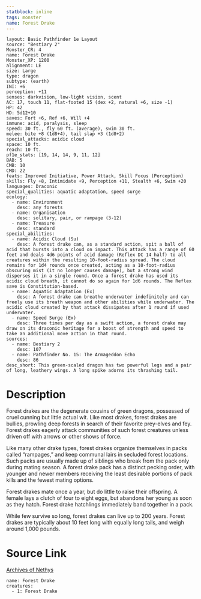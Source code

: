 ```yaml
---
statblock: inline
tags: monster
name: Forest Drake
---
```

```statblock
layout: Basic Pathfinder 1e Layout
source: "Bestiary 2"
Monster_CR: 4
name: Forest Drake
Monster_XP: 1200
alignment: LE
size: Large
type: dragon
subtype: (earth)
INI: +6
perception: +11
senses: darkvision, low-light vision, scent
AC: 17, touch 11, flat-footed 15 (dex +2, natural +6, size -1)
HP: 42
HD: 5d12+10
saves: Fort +6, Ref +6, Will +4
immune: acid, paralysis, sleep
speed: 30 ft., fly 60 ft. (average), swim 30 ft.
melee: bite +8 (1d8+4), tail slap +3 (1d8+2)
special_attacks: acidic cloud
space: 10 ft.
reach: 10 ft.
pf1e_stats: [19, 14, 14, 9, 11, 12]
BAB: 5
CMB: 10
CMD: 22
feats: Improved Initiative, Power Attack, Skill Focus (Perception)
skills: Fly +8, Intimidate +9, Perception +11, Stealth +6, Swim +20
languages: Draconic
special_qualities: aquatic adaptation, speed surge
ecology:
  - name: Environment
    desc: any forests
  - name: Organisation
    desc: solitary, pair, or rampage (3-12)
  - name: Treasure
    desc: standard
special_abilities:
  - name: Acidic Cloud (Su)
    desc: A forest drake can, as a standard action, spit a ball of acid that bursts into a cloud on impact. This attack has a range of 60 feet and deals 4d6 points of acid damage (Reflex DC 14 half) to all creatures within the resulting 10-foot-radius spread. The cloud remains for 1d4 rounds once created, acting as a 10-foot-radius obscuring mist (it no longer causes damage), but a strong wind disperses it in a single round. Once a forest drake has used its acidic cloud breath, it cannot do so again for 1d6 rounds. The Reflex save is Constitution-based.
  - name: Aquatic Adaptation (Ex)
    desc: A forest drake can breathe underwater indefinitely and can freely use its breath weapon and other abilities while underwater. The acidic cloud created by that attack dissipates after 1 round if used underwater.
  - name: Speed Surge (Ex)
    desc: Three times per day as a swift action, a forest drake may draw on its draconic heritage for a boost of strength and speed to take an additional move action in that round.
sources:
  - name: Bestiary 2
    desc: 107
  - name: Pathfinder No. 15: The Armageddon Echo
    desc: 86
desc_short: This green-scaled dragon has two powerful legs and a pair of long, leathery wings. A long spike adorns its thrashing tail. 
```
# Description
Forest drakes are the degenerate cousins of green dragons, possessed of cruel cunning but little actual wit. Like most drakes, forest drakes are bullies, prowling deep forests in search of their favorite prey-elves and fey. Forest drakes eagerly attack communities of such forest creatures unless driven off with arrows or other shows of force. 

Like many other drake types, forest drakes organize themselves in packs called “rampages,” and keep communal lairs in secluded forest locations. Such packs are usually made up of siblings who break from the pack only during mating season. A forest drake pack has a distinct pecking order, with younger and newer members receiving the least desirable portions of pack kills and the fewest mating options. 

Forest drakes mate once a year, but do little to raise their offspring. A female lays a clutch of four to eight eggs, but abandons her young as soon as they hatch. Forest drake hatchlings immediately band together in a pack. 

While few survive so long, forest drakes can live up to 200 years. Forest drakes are typically about 10 feet long with equally long tails, and weigh around 1,000 pounds.
# Source Link
[Archives of Nethys](https://aonprd.com/MonsterDisplay.aspx?ItemName=Forest%20Drake)
```encounter-table
name: Forest Drake
creatures:
  - 1: Forest Drake
```
